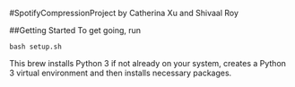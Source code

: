 #SpotifyCompressionProject
by Catherina Xu and Shivaal Roy

##Getting Started
To get going, run 
```shell script
bash setup.sh
```
This brew installs Python 3 if not already on your system, creates a Python 3
 virtual environment and then installs necessary packages. 
